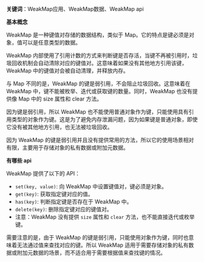**关键词**：WeakMap应用、WeakMap数据、WeakMap api

**基本概念**

WeakMap 是一种键值对存储的数据结构，类似于 Map。它的特点是键必须是对象，值可以是任意类型的数据。

WeakMap 内部使用了引用计数的方式来判断键是否存活，当键不再被引用时，垃圾回收机制会自动清除对应的键值对。这意味着如果没有其他地方引用该键，WeakMap 中的键值对会被自动清理，并释放内存。

与 Map 不同的是，WeakMap 的键是弱引用，不会阻止垃圾回收。这意味着在 WeakMap 中，键不能被枚举、迭代或获取键的数量。同时，WeakMap 也没有提供像 Map 中的 size 属性和 clear 方法。

因为键是弱引用，所以 WeakMap 也不能使用普通对象作为键，只能使用具有引用类型的对象作为键。这是为了避免内存泄漏问题，因为如果键是普通对象，即使它没有被其他地方引用，也无法被垃圾回收。

因为 WeakMap 的键是弱引用并且没有提供常用的方法，所以它的使用场景相对有限，主要用于存储对象的私有数据或附加元数据。

**有哪些 api**

WeakMap 提供了以下的 API：

- `set(key, value)`: 向 WeakMap 中设置键值对，键必须是对象。
- `get(key)`: 获取指定键对应的值。
- `has(key)`: 判断指定键是否存在于 WeakMap 中。
- `delete(key)`: 删除指定键对应的键值对。
- 注意：WeakMap 没有提供 `size` 属性和 `clear` 方法，也不能直接迭代或枚举键。

需要注意的是，由于 WeakMap 的键是弱引用，只能使用对象作为键，同时也意味着无法通过值来查找对应的键。所以 WeakMap 适用于需要存储对象的私有数据或附加元数据的场景，而不适合用于需要根据值来查找键的情况。
